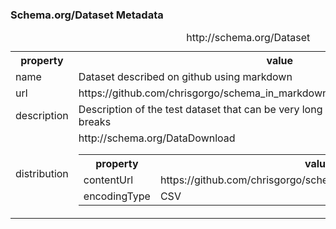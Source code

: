 ### Schema.org/Dataset Metadata
<div itemscope itemtype="http://schema.org/Dataset">
<table>
  <caption>http://schema.org/Dataset</caption>
  <tr>
    <th>property</th>
    <th>value</th>
  </tr>
  <tr>
    <td>name</td>
    <td itemprop="name">Dataset described on github using markdown</td> 
  </tr>
  <tr>
    <td>url</td>
    <td itemprop="url">https://github.com/chrisgorgo/schema_in_markdown_test</td> 
  </tr>
  <tr>
    <td>description</td>
    <td itemprop="description">Description of the test dataset that can be very long if needs be. 
  Even with line breaks</td> 
  </tr>
  <tr>
    <td>distribution</td>
    <td>
      <div itemscope itemtype="http://schema.org/DataDownload" itemprop="distribution">
        <table
          <caption>http://schema.org/DataDownload</caption>
          <tr>
            <th>property</th>
            <th>value</th>
          </tr>
          <tr>
            <td>contentUrl</td>
            <td itemprop="contentUrl">https://github.com/chrisgorgo/schema_in_markdown_test/data.csv</td> 
          </tr>
          <tr>
            <td>encodingType</td>
            <td itemprop="encodingFormat">CSV</td> 
          </tr>
        </table>
      </div>
    </td>
  </tr>
</table>
</div>
